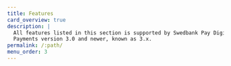 ```yaml
---
title: Features
card_overview: true
description: |
  All features listed in this section is supported by Swedbank Pay Digital
  Payments version 3.0 and newer, known as 3.x.
permalink: /:path/
menu_order: 3
---
```

